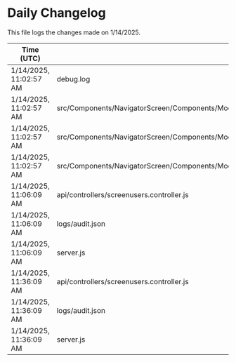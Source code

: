 # Daily Changelog

This file logs the changes made on 1/14/2025.

| Time (UTC)             | Files Modified                    | Changes (Addition/Deletion) |
|------------------------|-----------------------------------|-----------------------------|
| 1/14/2025, 11:02:57 AM | debug.log | 3 Additions & 0 Deletions |
| 1/14/2025, 11:02:57 AM | src/Components/NavigatorScreen/Components/Modal/ModalRight/Banquet/NewPreviewUI/BackgroundImageController.js | 2 Additions & 2 Deletions |
| 1/14/2025, 11:02:57 AM | src/Components/NavigatorScreen/Components/Modal/ModalRight/Banquet/NewPreviewUI/NewPreviewRightEditor.js | 2 Additions & 2 Deletions |
| 1/14/2025, 11:02:57 AM | src/Components/NavigatorScreen/Components/Modal/ModalRight/BookModelRight.js | 1 Additions & 0 Deletions |
| 1/14/2025, 11:06:09 AM | api/controllers/screenusers.controller.js | 4 Additions & 4 Deletions|
| 1/14/2025, 11:06:09 AM | logs/audit.json | 5 Additions & 5 Deletions|
| 1/14/2025, 11:06:09 AM | server.js | 4 Additions & 4 Deletions|
| 1/14/2025, 11:36:09 AM | api/controllers/screenusers.controller.js | 4 Additions & 4 Deletions|
| 1/14/2025, 11:36:09 AM | logs/audit.json | 5 Additions & 5 Deletions|
| 1/14/2025, 11:36:09 AM | server.js | 4 Additions & 4 Deletions|
